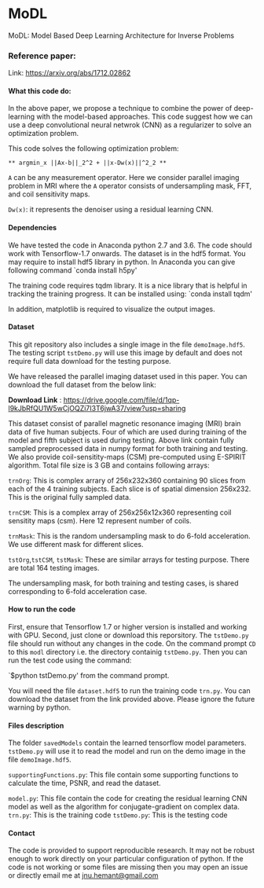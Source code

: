 # MoDL
MoDL: Model Based Deep Learning Architecture for Inverse Problems

### Reference paper: 
Link: https://arxiv.org/abs/1712.02862

#### What this code do:
In the above paper, we propose a technique to combine the power of deep-learning with the model-based approaches. This code suggest how we can use a deep convolutional neural netwrok (CNN) as a regularizer to solve an optimization problem.

This code solves the following optimization problem:

    ** argmin_x ||Ax-b||_2^2 + ||x-Dw(x)||^2_2 **

 `A` can be any measurement operator. Here we consider parallel imaging problem in MRI where
 the `A` operator consists of undersampling mask, FFT, and coil sensitivity maps.

`Dw(x)`: it represents the denoiser using a residual learning CNN.


#### Dependencies

We have tested the code in Anaconda python 2.7 and 3.6. The code should work with Tensorflow-1.7 onwards.
The dataset is in the hdf5 format. You may require to install hdf5 library in python. 
In Anaconda you can give following command
`conda install h5py'

The training code requires tqdm library. It is a nice library that is helpful in tracking the training progress.
It can be installed using:
`conda install tqdm'

In addition, matplotlib is required to visualize the output images.

#### Dataset

This git repository also includes a single image in the file `demoImage.hdf5`. The testing script `tstDemo.py` will use this image by default and does not require full data download for the testing purpose.

We have released the parallel imaging dataset used in this paper. You can download the full dataset from the below link:

 **Download Link** :  https://drive.google.com/file/d/1qp-l9kJbRfQU1W5wCjOQZi7I3T6jwA37/view?usp=sharing


This dataset consist of parallel magnetic resonance imaging (MRI) brain data of five human subjects. Four of which are used during training of the model and fifth subject is used during testing.
Above link contain fully sampled preprocessed data in numpy format for both training and testing. We also provide coil-sensitity-maps (CSM) pre-computed using E-SPIRIT algorithm. Total file size is 3 GB and contains following arrays:

`trnOrg`: This is complex arrary of 256x232x360 containing 90 slices from each of the 4 training subjects. 
        Each slice is of  spatial dimension 256x232. This is the original fully sampled data.
        
`trnCSM`: This is a complex array of 256x256x12x360 representing coil sensitity maps (csm). Here 12 represent number of coils.

`trnMask`: This is the random undersampling mask to do 6-fold acceleration. We use different mask for different slices.

`tstOrg`,`tstCSM`, `tstMask`: These are similar arrays for testing purpose. There are total 164 testing images.

The undersampling mask, for both training and testing cases, is shared corresponding to 6-fold acceleration case. 

#### How to run the code

First, ensure that Tensorflow 1.7 or higher version is installed and working with GPU. 
Second, just clone or download this reporsitory. The `tstDemo.py` file should run without any changes in the code.
On the command prompt `CD` to this `modl` directory i.e. the directory containig `tstDemo.py`.
Then you can run the test code using the command: 

`$python tstDemo.py' from the command prompt. 

You will need the file `dataset.hdf5` to run the training code `trn.py`. You can download the dataset from the link provided above. Please ignore the future warning by python.

#### Files description
The folder `savedModels` contain the learned tensorflow model parameters. `tstDemo.py` will use it to read the model and run on the demo image in the file `demoImage.hdf5`. 

`supportingFunctions.py`: This file contain some supporting functions to calculate the time, PSNR, and read the dataset.

`model.py`: This file contain the code for creating the residual learning CNN model as well as the algorithm for 
	      conjugate-gradient on complex data.
`trn.py`: This is the training code
`tstDemo.py`: This is the testing code


#### Contact
The code is provided to support reproducible research. It may not be robust enough to work directly on your particular configuration of python. If the code is not working or some files are missing then
you may open an issue or directly email me at jnu.hemant@gmail.com


